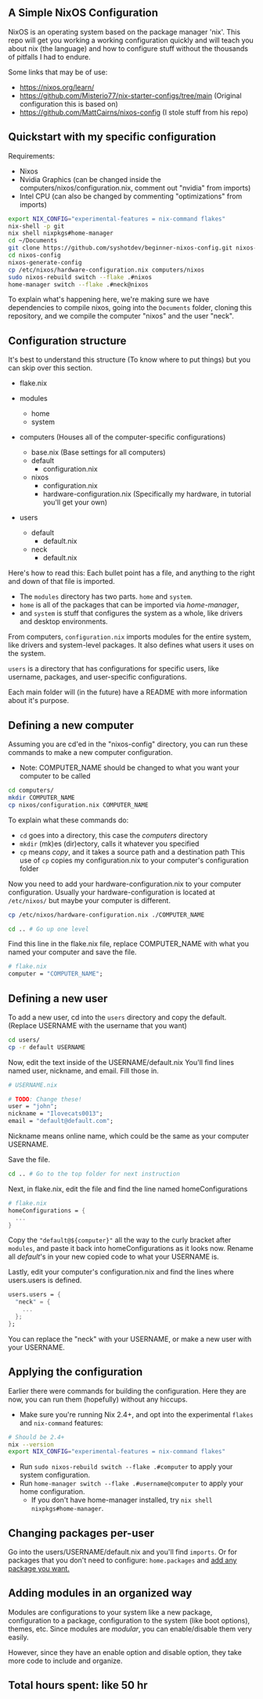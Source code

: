 ## A Simple NixOS Configuration

NixOS is an operating system based on the package manager 'nix'.
This repo will get you working a working configuration quickly and will teach you 
about nix (the language) and how to configure stuff without the thousands of pitfalls I had to endure.

Some links that may be of use:

- https://nixos.org/learn/
- https://github.com/Misterio77/nix-starter-configs/tree/main (Original configuration this is based on)
- https://github.com/MattCairns/nixos-config (I stole stuff from his repo)

## Quickstart with my specific configuration

Requirements:
- Nixos
- Nvidia Graphics (can be changed inside the computers/nixos/configuration.nix, comment out "nvidia" from imports)
- Intel CPU (can also be changed by commenting "optimizations" from imports)

```bash
export NIX_CONFIG="experimental-features = nix-command flakes"
nix-shell -p git
nix shell nixpkgs#home-manager
cd ~/Documents
git clone https://github.com/syshotdev/beginner-nixos-config.git nixos-config 
cd nixos-config
nixos-generate-config
cp /etc/nixos/hardware-configuration.nix computers/nixos
sudo nixos-rebuild switch --flake .#nixos
home-manager switch --flake .#neck@nixos
```

To explain what's happening here, we're making sure we have dependencies to compile nixos,
going into the `Documents` folder, cloning this repository, and we compile the computer "nixos" and the user "neck".


## Configuration structure

It's best to understand this structure (To know where to put things) but you can skip over this section.

- flake.nix
- modules
  - home
  - system

- computers  (Houses all of the computer-specific configurations)
  - base.nix (Base settings for all computers)
  - default
    - configuration.nix
  - nixos
    - configuration.nix
    - hardware-configuration.nix (Specifically my hardware, in tutorial you'll get your own)

- users
  - default
    - default.nix
  - neck
    - default.nix

Here's how to read this:
Each bullet point has a file, and anything to the right and down of that file is imported.


- The `modules` directory has two parts. `home` and `system`.
- `home` is all of the packages that can be imported via *home-manager*,
- and `system` is stuff that configures the system as a whole, like drivers and desktop environments.

From computers, `configuration.nix` imports modules for the entire system, like drivers and system-level packages. 
It also defines what users it uses on the system.

`users` is a directory that has configurations for specific users, like username, packages, and
user-specific configurations.

Each main folder will (in the future) have a README with more information about it's purpose.

## Defining a new computer

Assuming you are cd'ed in the "nixos-config" directory, you can run these commands to make a new computer configuration.
- Note: COMPUTER_NAME should be changed to what you want your computer to be called
```bash
cd computers/
mkdir COMPUTER_NAME
cp nixos/configuration.nix COMPUTER_NAME
```
To explain what these commands do:
- `cd` goes into a directory, this case the *computers* directory
- `mkdir` (mk)es (dir)ectory, calls it whatever you specified
- `cp` means *copy*, and it takes a source path and a destination path 
This use of `cp` copies my configuration.nix to your computer's configuration folder

Now you need to add your hardware-configuration.nix to your computer configuration.
Usually your hardware-configuration is located at `/etc/nixos/` but maybe your computer is different.
```bash
cp /etc/nixos/hardware-configuration.nix ./COMPUTER_NAME
```

```bash
cd .. # Go up one level
```
Find this line in the flake.nix file, replace COMPUTER_NAME with what you named your computer and save the file.
```nix
# flake.nix
computer = "COMPUTER_NAME";
```

## Defining a new user

To add a new user, cd into the `users` directory and copy the default.
(Replace USERNAME with the username that you want)
```bash
cd users/
cp -r default USERNAME
```

Now, edit the text inside of the USERNAME/default.nix
You'll find lines named user, nickname, and email. Fill those in.
```nix
# USERNAME.nix

# TODO: Change these!
user = "john";
nickname = "Ilovecats0013";
email = "default@default.com";
```

Nickname means online name, which could be the same as your computer USERNAME.

Save the file.

```bash
cd .. # Go to the top folder for next instruction
```

Next, in flake.nix, edit the file and find the line named homeConfigurations
```nix
# flake.nix
homeConfigurations = {
  ...
}
```
Copy the `"default@${computer}"` all the way to the curly bracket after `modules`,
and paste it back into homeConfigurations as it looks now.
Rename all *default*'s in your new copied code to what your USERNAME is.

Lastly, edit your computer's configuration.nix and find the lines where users.users is defined.
```nix
users.users = {
  "neck" = {
    ...
  };
};
```
You can replace the "neck" with your USERNAME, or make a new user with your USERNAME.

## Applying the configuration

Earlier there were commands for building the configuration.
Here they are now, you can run them (hopefully) without any hiccups.

- Make sure you're running Nix 2.4+, and opt into the experimental `flakes` and `nix-command` features:
```bash
# Should be 2.4+
nix --version
export NIX_CONFIG="experimental-features = nix-command flakes"
```

- Run `sudo nixos-rebuild switch --flake .#computer` to apply your system
  configuration.
- Run `home-manager switch --flake .#username@computer` to apply your home
  configuration.
  - If you don't have home-manager installed, try `nix shell nixpkgs#home-manager`.

## Changing packages per-user

Go into the users/USERNAME/default.nix and you'll find `imports`.
Or for packages that you don't need to configure: `home.packages` and [add any package you want.](https://search.nixos.org)

## Adding modules in an organized way

Modules are configurations to your system like a new package, configuration to a package, configuration
to the system (like boot options), themes, etc. Since modules are *modular*, you can enable/disable them
very easily.

However, since they have an enable option and disable option, they take more code to include and organize.



## Total hours spent: like 50 hr
